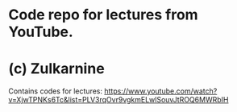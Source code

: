 # Code repo for lectures from YouTube.
# (c) Zulkarnine

Contains codes for lectures: https://www.youtube.com/watch?v=XjwTPNKs6Tc&list=PLV3rqOvr9vgkmELwlSouvJtROQ6MWRbIH
